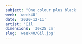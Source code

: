 ```yaml
---
subject: 'One colour plus black'
week: 'week40'
date: '2020-12-11'
artist: 'Gil'
dimensions: '30x25 cm'
slug: 'week40/Gil.jpg'
---
```

